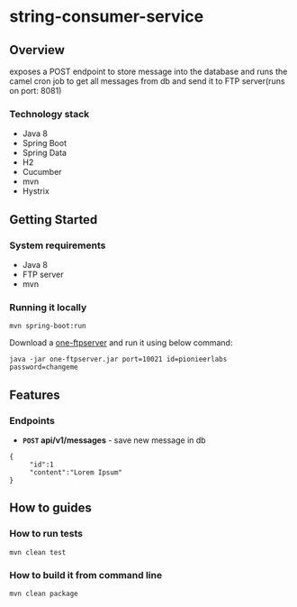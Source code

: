 
# string-consumer-service

## Overview

exposes a POST endpoint to store message into the database 
and runs the camel cron job to get all messages from db and send it to FTP server(runs on port: 8081)


### Technology stack
 - Java 8 
 - Spring Boot 
 - Spring Data 
 - H2 
 - Cucumber
 - mvn 
 - Hystrix

## Getting Started

### System requirements
 - Java 8
 - FTP server
 - mvn
 
### Running it locally
```mvn spring-boot:run```

Download a [one-ftpserver](https://github.com/benelog/one-ftpserver) and run it using below command:
```
java -jar one-ftpserver.jar port=10021 id=pionieerlabs password=changeme
```
## Features

### Endpoints
- **<code>POST</code> api/v1/messages** - save new message in db

```$xslt
{
	 "id":1
	 "content":"Lorem Ipsum"
}
```

## How to guides

### How to run tests
```mvn clean test```
### How to build it from command line
```mvn clean package```







